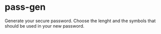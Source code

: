 # pass-gen
Generate your secure password. Choose the lenght and the symbols that should be used in your new password.
